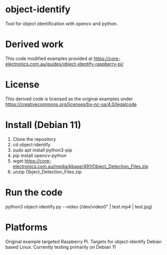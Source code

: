 # object-identify
Tool for object identification with opencv and python.

# Derived work
This code modified examples provided at https://core-electronics.com.au/guides/object-identify-raspberry-pi/

# License
This derived code is licensed as the original examples under https://creativecommons.org/licenses/by-nc-sa/4.0/legalcode

# Install (Debian 11)
1. Clone the repository
2. cd object-identify
3. sudo apt install python3-pip
4. pip install opencv-python
5. wget https://core-electronics.com.au/media/kbase/491/Object_Detection_Files.zip
6. unzip Object_Detection_Files.zip

# Run the code
python3 object-identify.py --video (/dev/video0" | test.mp4 | test.jpg)

# Platforms
Original example targeted Raspberry Pi. Targets for object-identify Debian based Linux.
Currently testing primarily on Debian 11


